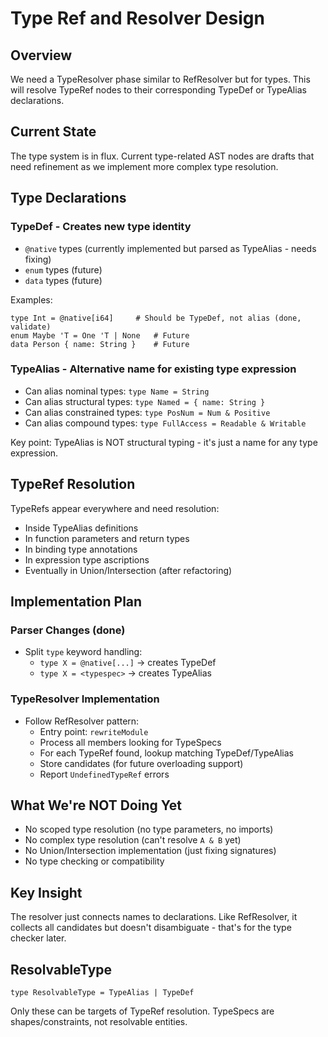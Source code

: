 # Type Ref and Resolver Design

## Overview

We need a TypeResolver phase similar to RefResolver but for types. 
This will resolve TypeRef nodes to their corresponding TypeDef or TypeAlias declarations.

## Current State

The type system is in flux. 
Current type-related AST nodes are drafts that need refinement as we implement more complex type resolution.

## Type Declarations

### TypeDef - Creates new type identity
- `@native` types (currently implemented but parsed as TypeAlias - needs fixing)
- `enum` types (future)
- `data` types (future)

Examples:
```
type Int = @native[i64]     # Should be TypeDef, not alias (done, validate)
enum Maybe 'T = One 'T | None   # Future
data Person { name: String }    # Future
```

### TypeAlias - Alternative name for existing type expression
- Can alias nominal types: `type Name = String`
- Can alias structural types: `type Named = { name: String }`
- Can alias constrained types: `type PosNum = Num & Positive`
- Can alias compound types: `type FullAccess = Readable & Writable`

Key point: TypeAlias is NOT structural typing - it's just a name for any type expression.

## TypeRef Resolution

TypeRefs appear everywhere and need resolution:
- Inside TypeAlias definitions
- In function parameters and return types
- In binding type annotations
- In expression type ascriptions
- Eventually in Union/Intersection (after refactoring)

## Implementation Plan

### Parser Changes (done)
- Split `type` keyword handling:
  - `type X = @native[...]` → creates TypeDef
  - `type X = <typespec>` → creates TypeAlias

### TypeResolver Implementation
- Follow RefResolver pattern:
  - Entry point: `rewriteModule`
  - Process all members looking for TypeSpecs
  - For each TypeRef found, lookup matching TypeDef/TypeAlias
  - Store candidates (for future overloading support)
  - Report `UndefinedTypeRef` errors

## What We're NOT Doing Yet

- No scoped type resolution (no type parameters, no imports)
- No complex type resolution (can't resolve `A & B` yet)
- No Union/Intersection implementation (just fixing signatures)
- No type checking or compatibility

## Key Insight

The resolver just connects names to declarations. Like RefResolver, it collects all candidates but doesn't disambiguate - that's for the type checker later.

## ResolvableType

`type ResolvableType = TypeAlias | TypeDef`

Only these can be targets of TypeRef resolution. TypeSpecs are shapes/constraints, not resolvable entities.
